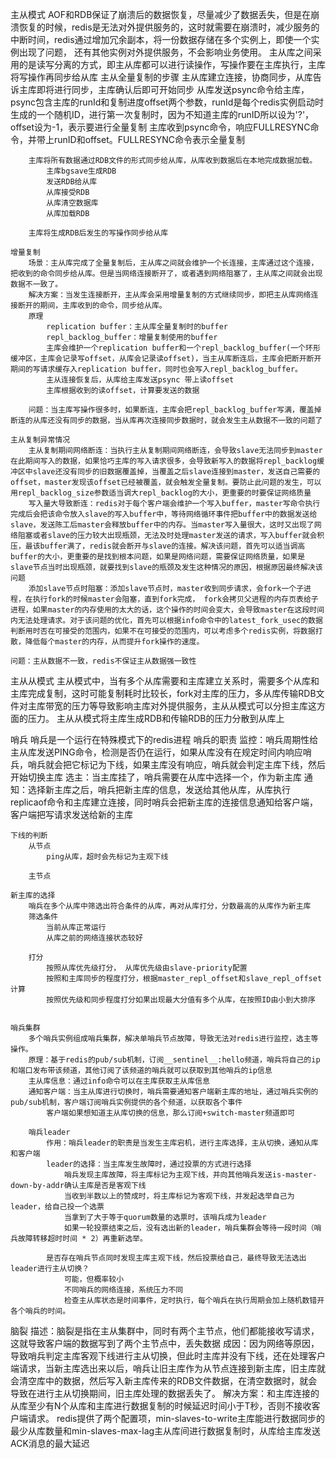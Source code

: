 主从模式
    AOF和RDB保证了崩溃后的数据恢复，尽量减少了数据丢失，但是在崩溃恢复的时候，redis是无法对外提供服务的，这时就需要在崩溃时，减少服务的中断时间，redis通过增加冗余副本，将一份数据存储在多个实例上，即使一个实例出现了问题， 还有其他实例对外提供服务，不会影响业务使用。
    主从库之间采用的是读写分离的方式，即主从库都可以进行读操作，写操作要在主库执行，主库将写操作再同步给从库
    主从全量复制的步骤
        主从库建立连接，协商同步，从库告诉主库即将进行同步，主库确认后即可开始同步
            从库发送psync命令给主库，psync包含主库的runId和复制进度offset两个参数，runId是每个redis实例启动时生成的一个随机ID，进行第一次复制时，因为不知道主库的runID所以设为'?'，offset设为-1，表示要进行全量复制
            主库收到psync命令，响应FULLRESYNC命令，并带上runID和offset。FULLRESYNC命令表示全量复制

        主库将所有数据通过RDB文件的形式同步给从库，从库收到数据后在本地完成数据加载。
            主库bgsave生成RDB
            发送RDB给从库
            从库接受RDB
            从库清空数据库
            从库加载RDB

        主库将生成RDB后发生的写操作同步给从库

    增量复制
        场景：主从库完成了全量复制后，主从库之间就会维护一个长连接，主库通过这个连接，把收到的命令同步给从库。但是当网络连接断开了，或者遇到网络阻塞了，主从库之间就会出现数据不一致了。
        解决方案：当发生连接断开，主从库会采用增量复制的方式继续同步，即把主从库网络连接断开的期间，主库收到的命令，同步给从库。
        原理
            replication buffer：主从库全量复制时的buffer
            repl_backlog_buffer：增量复制使用的buffer
            主库会维护一个replication buffer和一个repl_backlog_buffer(一个环形缓冲区，主库会记录写offset，从库会记录读offset)，当主从库断连后，主库会把断开断开期间的写请求缓存入replication buffer，同时也会写入repl_backlog_buffer。
            主从连接恢复后，从库给主库发送psync 带上读offset
            主库根据收到的读offset，计算要发送的数据

        问题：当主库写操作很多时，如果断连，主库会把repl_backlog_buffer写满，覆盖掉断连的从库还没有同步的数据，当从库再次连接同步数据时，就会发生主从数据不一致的问题了

    主从复制异常情况
        主从复制期间网络断连：当执行主从复制期间网络断连，会导致slave无法同步到master在此期间写入的数据，如果恰巧主库的写入请求很多，会导致新写入的数据将repl_backlog缓冲区中slave还没有同步的旧数据覆盖掉，当覆盖之后slave连接到master，发送自己需要的offset，master发现该offset已经被覆盖，就会触发全量复制。要防止此问题的发生，可以用repl_backlog_size参数适当调大repl_backlog的大小，更重要的时要保证网络质量
        写入量大导致断连：redis对于每个客户端会维护一个写入buffer，master写命令执行完成后会把该命令放入slave的写入buffer中，等待网络循环事件把buffer中的数据发送给slave，发送陈工后master会释放buffer中的内存。当master写入量很大，这时又出现了网络阻塞或者slave的压力较大出现瓶颈，无法及时处理master发送的请求，写入buffer就会积压，最该buffer满了，redis就会断开与slave的连接。解决该问题，首先可以适当调高buffer的大小，更重要的是找到根本问题，如果是网络问题，需要保证网络质量，如果是slave节点当时出现瓶颈，就要找到slave的瓶颈及发生这种情况的原因，根据原因最终解决该问题
        添加slave节点时阻塞：添加slave节点时，master收到同步请求，会fork一个子进程，在执行fork的时候master会阻塞，直到fork完成， fork会拷贝父进程的内存页表给子进程，如果master的内存使用的太大的话，这个操作的时间会变大，会导致master在这段时间内无法处理请求。对于该问题的优化，首先可以根据info命令中的latest_fork_usec的数据判断用时否在可接受的范围内，如果不在可接受的范围内，可以考虑多个redis实例，将数据打散，降低每个master的内存，从而提升fork操作的速度。

    问题：主从数据不一致，redis不保证主从数据强一致性

主从从模式
    主从模式中，当有多个从库需要和主库建立关系时，需要多个从库和主库完成复制，这时可能复制耗时比较长，fork对主库的压力，多从库传输RDB文件对主库带宽的压力等导致影响主库对外提供服务，主从从模式可以分担主库这方面的压力。
    主从从模式将主库生成RDB和传输RDB的压力分散到从库上

哨兵
    哨兵是一个运行在特殊模式下的redis进程
    哨兵的职责
        监控：哨兵周期性给主从库发送PING命令，检测是否仍在运行，如果从库没有在规定时间内响应哨兵，哨兵就会把它标记为下线，如果主库没有响应，哨兵就会判定主库下线，然后开始切换主库
        选主：当主库挂了，哨兵需要在从库中选择一个，作为新主库
        通知：选择新主库之后，哨兵把新主库的信息，发送给其他从库，从库执行replicaof命令和主库建立连接，同时哨兵会把新主库的连接信息通知给客户端，客户端把写请求发送给新的主库

    下线的判断
        从节点
            ping从库，超时会先标记为主观下线

        主节点

    新主库的选择
        哨兵在多个从库中筛选出符合条件的从库，再对从库打分，分数最高的从库作为新主库
        筛选条件
            当前从库正常运行
            从库之前的网络连接状态较好

        打分
            按照从库优先级打分， 从库优先级由slave-priority配置
            按照和主库同步的程度打分，根据master_repl_offset和slave_repl_offset计算
            按照优先级和同步程度打分如果出现最大分值有多个从库，在按照ID由小到大排序


    哨兵集群
        多个哨兵实例组成哨兵集群，解决单哨兵节点故障，导致无法对redis进行监控，选主等操作。
        原理：基于redis的pub/sub机制，订阅__sentinel__:hello频道，哨兵将自己的ip和端口发布带该频道，其他订阅了该频道的哨兵就可以获取到其他哨兵的ip信息
        主从库信息：通过info命令可以在主库获取主从库信息
        通知客户端：当主从库进行切换时，哨兵需要通知客户端新主库的地址，通过哨兵实例的pub/sub机制，客户端订阅哨兵实例提供的各个频道，以获取各个事件
            客户端如果想知道主从库切换的信息，那么订阅+switch-master频道即可

        哨兵leader
            作用：哨兵leader的职责是当发生主库宕机，进行主库选择，主从切换，通知从库和客户端
            leader的选择：当主库发生故障时，通过投票的方式进行选择
                哨兵发现主库故障，将主库标记为主观下线，并向其他哨兵发送is-master-down-by-addr确认主库是否是客观下线
                当收到半数以上的赞成时，将主库标记为客观下线，并发起选举自己为leader，给自己投一个选票
                当拿到了大于等于quorum数量的选票时，该哨兵成为leader
                如果一轮投票结束之后，没有选出新的leader，哨兵集群会等待一段时间（哨兵故障转移超时时间 * 2）再重新选举。

            是否存在哨兵节点同时发现主库主观下线，然后投票给自己，最终导致无法选出leader进行主从切换？
                可能，但概率较小
                不同哨兵的网络连接，系统压力不同
                检查主从库状态是时间事件，定时执行，每个哨兵在执行周期会加上随机数错开各个哨兵的时间。




脑裂
    描述：脑裂是指在主从集群中，同时有两个主节点，他们都能接收写请求，这就导致客户端的数据写到了两个主节点中，丢失数据
    成因：因为网络等原因，导致哨兵判定主库客观下线进行主从切换，但此时主库并没有下线，还在处理客户端请求，当新主库选出来以后，哨兵让旧主库作为从节点连接到新主库，旧主库就会清空库中的数据，然后写入新主库传来的RDB文件数据，在清空数据时，就会导致在进行主从切换期间，旧主库处理的数据丢失了。
    解决方案：和主库连接的从库至少有N个从库和主库进行数据复制的时候延迟时间小于T秒，否则不接收客户端请求。
        redis提供了两个配置项，min-slaves-to-write主库能进行数据同步的最少从库数量和min-slaves-max-lag主从库间进行数据复制时，从库给主库发送ACK消息的最大延迟



